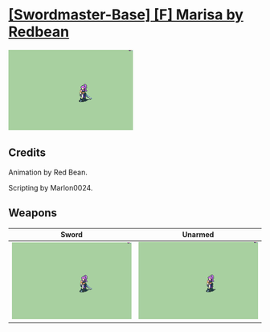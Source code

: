 # [\[Swordmaster-Base\] \[F\] Marisa by Redbean](./)

<img src="./1.%20Sword/Sword_000.png" alt="[Swordmaster-Base] [F] Marisa by Redbean standing" />

## Credits

Animation by Red Bean.

Scripting by Marlon0024.

## Weapons


|Sword |Unarmed |
|  :---: | :---: |
| <img alt="Sword animation" src="./1.%20Sword/Sword.gif" /> | <img alt="Unarmed animation" src="./8.%20Unarmed/Unarmed.gif" /> |
